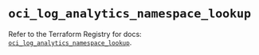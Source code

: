 # `oci_log_analytics_namespace_lookup`

Refer to the Terraform Registry for docs: [`oci_log_analytics_namespace_lookup`](https://registry.terraform.io/providers/oracle/oci/7.19.0/docs/resources/log_analytics_namespace_lookup).
